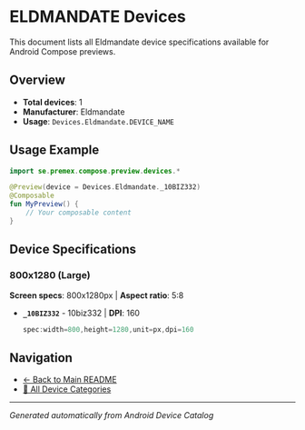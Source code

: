 # ELDMANDATE Devices

This document lists all Eldmandate device specifications available for Android Compose previews.

## Overview

- **Total devices**: 1
- **Manufacturer**: Eldmandate
- **Usage**: `Devices.Eldmandate.DEVICE_NAME`

## Usage Example

```kotlin
import se.premex.compose.preview.devices.*

@Preview(device = Devices.Eldmandate._10BIZ332)
@Composable
fun MyPreview() {
    // Your composable content
}
```

## Device Specifications

### 800x1280 (Large)

**Screen specs**: 800x1280px | **Aspect ratio**: 5:8

- **`_10BIZ332`** -  10biz332 | **DPI**: 160
  ```kotlin
  spec:width=800,height=1280,unit=px,dpi=160
  ```

## Navigation

- [← Back to Main README](../../README.md)
- [📱 All Device Categories](../README.md)

---
*Generated automatically from Android Device Catalog*

